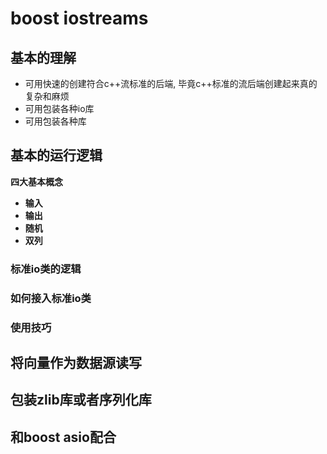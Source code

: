 # boost iostreams

## 基本的理解
- 可用快速的创建符合c++流标准的后端, 毕竟c++标准的流后端创建起来真的复杂和麻烦
- 可用包装各种io库
- 可用包装各种库

## 基本的运行逻辑

**四大基本概念**
- **输入**
- **输出** 
- **随机**
- **双列**
 

### 标准io类的逻辑

### 如何接入标准io类

### 使用技巧


## 将向量作为数据源读写



## 包装zlib库或者序列化库

## 和boost asio配合